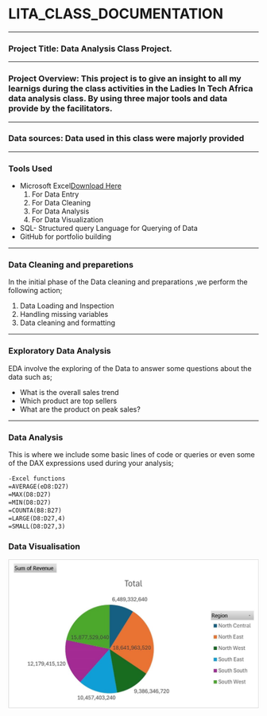 # LITA_CLASS_DOCUMENTATION
---
### Project Title: Data Analysis Class Project.
---
### Project Overview: This project is to give an insight to all my learnigs during the class activities in the Ladies In Tech Africa data analysis class. By using three major tools and data provide by the facilitators.
---
### Data sources: Data used in this class were majorly provided 
---
### Tools Used
  - Microsoft Excel[Download Here](https://www.microsoft.com)
     1. For Data Entry
     2. For Data Cleaning
     3. For Data Analysis
     4. For Data Visualization
- SQL- Structured query Language for Querying of Data
- GitHub for portfolio building
---
### Data Cleaning and preparetions
In the initial phase of the Data cleaning and preparations ,we perform the following action;
1. Data Loading and Inspection
2. Handling missing variables 
3. Data cleaning and formatting
---
### Exploratory Data Analysis
EDA involve the exploring of the Data to answer some questions about the data such as;
- What is the overall sales trend
- Which product are top sellers
- What are the product on peak sales?
 ---
 ### Data Analysis
 This is where we include some basic lines of code or queries or even some of the DAX expressions used during your analysis;
```
-Excel functions
=AVERAGE(eD8:D27)
=MAX(D8:D27)
=MIN(D8:D27)	
=COUNTA(B8:B27)	
=LARGE(D8:D27,4)
=SMALL(D8:D27,3)
```

### Data Visualisation
![](https://github.com/TOLULOPE0407/LITA_CLASS_DOCUMENTATION/blob/main/DASHBOARD2.jpg)


   
         
        

